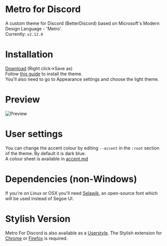 # Metro for Discord
A custom theme for Discord (BetterDiscord) based on Microsoft's Modern Design Language - 'Metro'.  
Currently: `v2.12.0`  

# Installation
[Download](https://raw.githubusercontent.com/TakosThings/Metro-for-Discord/master/Metro_for_Discord.theme.css) (Right click->Save as)  
Follow [this guide](https://i.imgur.com/lczPQxW.png) to install the theme.  
You'll also need to go to Appearance settings and choose the light theme.

# Preview
![Preview](https://i.imgur.com/nLlFA4H.png)

# User settings
You can change the accent colour by editing `--accent` in the `:root` section of the theme. By default it is dark blue.  
A colour sheet is available in [accent.md](https://github.com/TakosThings/Metro-for-Discord/blob/master/accent.md)  

# Dependencies (non-Windows)
If you're on Linux or OSX you'll need [Selawik](https://github.com/winjs/winstrap/blob/master/src/fonts/selawk.ttf), an open-source font which will be used instead of Segoe UI.  

# Stylish Version
Metro For Discord is also available as a [Userstyle](https://userstyles.org/styles/136340/metro-for-discord). The Stylish extension for [Chrome](https://chrome.google.com/webstore/detail/fjnbnpbmkenffdnngjfgmeleoegfcffe) or [Firefox](https://addons.mozilla.org/en-US/firefox/addon/stylish/) is required.
